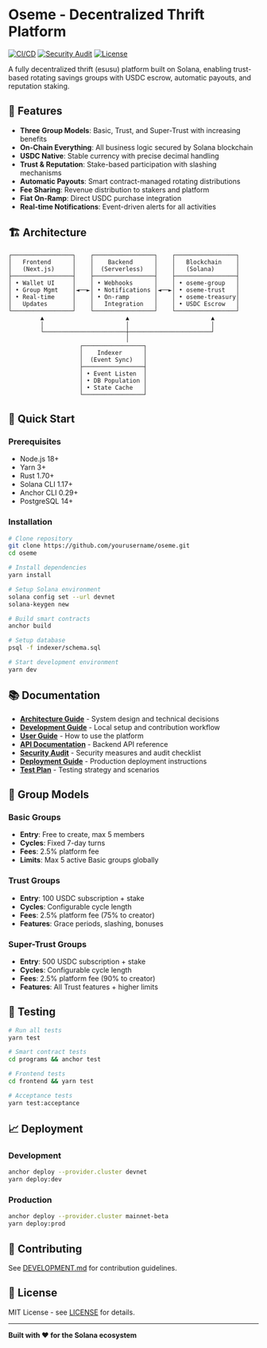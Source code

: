 # Oseme - Decentralized Thrift Platform

[![CI/CD](https://github.com/yourusername/oseme/workflows/CI/badge.svg)](https://github.com/yourusername/oseme/actions)
[![Security Audit](https://img.shields.io/badge/security-audited-green.svg)](./docs/SECURITY.md)
[![License](https://img.shields.io/badge/license-MIT-blue.svg)](./LICENSE)

A fully decentralized thrift (esusu) platform built on Solana, enabling trust-based rotating savings groups with USDC escrow, automatic payouts, and reputation staking.

## 🌟 Features

- **Three Group Models**: Basic, Trust, and Super-Trust with increasing benefits
- **On-Chain Everything**: All business logic secured by Solana blockchain
- **USDC Native**: Stable currency with precise decimal handling
- **Trust & Reputation**: Stake-based participation with slashing mechanisms
- **Automatic Payouts**: Smart contract-managed rotating distributions
- **Fee Sharing**: Revenue distribution to stakers and platform
- **Fiat On-Ramp**: Direct USDC purchase integration
- **Real-time Notifications**: Event-driven alerts for all activities

## 🏗️ Architecture

```
┌─────────────────┐    ┌─────────────────┐    ┌─────────────────┐
│   Frontend      │    │    Backend      │    │   Blockchain    │
│   (Next.js)     │    │  (Serverless)   │    │   (Solana)      │
├─────────────────┤    ├─────────────────┤    ├─────────────────┤
│ • Wallet UI     │    │ • Webhooks      │    │ • oseme-group   │
│ • Group Mgmt    │◄──►│ • Notifications │◄──►│ • oseme-trust   │
│ • Real-time     │    │ • On-ramp       │    │ • oseme-treasury│
│   Updates       │    │   Integration   │    │ • USDC Escrow   │
└─────────────────┘    └─────────────────┘    └─────────────────┘
         ▲                       ▲                       ▲
         │                       │                       │
         └───────────────────────┼───────────────────────┘
                                 │
                    ┌─────────────────┐
                    │    Indexer      │
                    │  (Event Sync)   │
                    ├─────────────────┤
                    │ • Event Listen  │
                    │ • DB Population │
                    │ • State Cache   │
                    └─────────────────┘
```

## 🚀 Quick Start

### Prerequisites

- Node.js 18+
- Yarn 3+
- Rust 1.70+
- Solana CLI 1.17+
- Anchor CLI 0.29+
- PostgreSQL 14+

### Installation

```bash
# Clone repository
git clone https://github.com/yourusername/oseme.git
cd oseme

# Install dependencies
yarn install

# Setup Solana environment
solana config set --url devnet
solana-keygen new

# Build smart contracts
anchor build

# Setup database
psql -f indexer/schema.sql

# Start development environment
yarn dev
```

## 📚 Documentation

- **[Architecture Guide](./docs/ARCHITECTURE.md)** - System design and technical decisions
- **[Development Guide](./docs/DEVELOPMENT.md)** - Local setup and contribution workflow
- **[User Guide](./docs/USER_GUIDE.md)** - How to use the platform
- **[API Documentation](./docs/API.md)** - Backend API reference
- **[Security Audit](./docs/SECURITY.md)** - Security measures and audit checklist
- **[Deployment Guide](./docs/DEPLOYMENT.md)** - Production deployment instructions
- **[Test Plan](./docs/TESTS.md)** - Testing strategy and scenarios

## 🎯 Group Models

### Basic Groups
- **Entry**: Free to create, max 5 members
- **Cycles**: Fixed 7-day turns
- **Fees**: 2.5% platform fee
- **Limits**: Max 5 active Basic groups globally

### Trust Groups
- **Entry**: 100 USDC subscription + stake
- **Cycles**: Configurable cycle length
- **Fees**: 2.5% platform fee (75% to creator)
- **Features**: Grace periods, slashing, bonuses

### Super-Trust Groups
- **Entry**: 500 USDC subscription + stake
- **Cycles**: Configurable cycle length
- **Fees**: 2.5% platform fee (90% to creator)
- **Features**: All Trust features + higher limits

## 🧪 Testing

```bash
# Run all tests
yarn test

# Smart contract tests
cd programs && anchor test

# Frontend tests
cd frontend && yarn test

# Acceptance tests
yarn test:acceptance
```

## 📈 Deployment

### Development
```bash
anchor deploy --provider.cluster devnet
yarn deploy:dev
```

### Production
```bash
anchor deploy --provider.cluster mainnet-beta
yarn deploy:prod
```

## 🤝 Contributing

See [DEVELOPMENT.md](./docs/DEVELOPMENT.md) for contribution guidelines.

## 📄 License

MIT License - see [LICENSE](./LICENSE) for details.

---

**Built with ❤️ for the Solana ecosystem**
